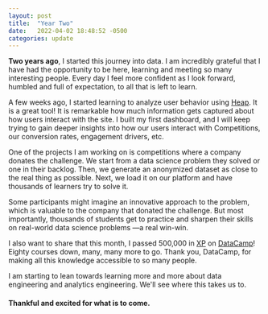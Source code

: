 ```yaml
---
layout: post
title:  "Year Two"
date:   2022-04-02 18:48:52 -0500
categories: update
---
```


**Two years ago**, I started this journey into data. I am incredibly grateful that I have had the opportunity to be here, learning and meeting so many interesting people. Every day I feel more confident as I look forward, humbled and full of expectation, to all that is left to learn.

A few weeks ago, I started learning to analyze user behavior using [Heap][Heap]. It is a great tool! It is remarkable how much information gets captured about how users interact with the site. I built my first dashboard, and I will keep trying to gain deeper insights into how our users interact with Competitions, our conversion rates, engagement drivers, etc. 

One of the projects I am working on is competitions where a company donates the challenge. We start from a data science problem they solved or one in their backlog. Then, we generate an anonymized dataset as close to the real thing as possible. Next, we load it on our platform and have thousands of learners try to solve it. 

Some participants might imagine an innovative approach to the problem, which is valuable to the company that donated the challenge. But most importantly, thousands of students get to practice and sharpen their skills on real-world data science problems —a real win-win. 

I also want to share that this month, I passed 500,000 in [XP] on [DataCamp][DC]! Eighty courses down, many, many more to go. Thank you, DataCamp, for making all this knowledge accessible to so many people. 

I am starting to lean towards learning more and more about data engineering and analytics engineering. We'll see where this takes us to.

#### Thankful and excited for what is to come.

[Heap]: https://heap.io
[XP]: https://support.datacamp.com/hc/en-us/articles/360002538614-What-is-XP-and-why-do-I-need-it-
[DC]: https://www.datacamp.com